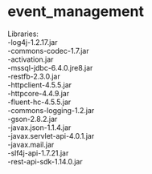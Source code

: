 # event_management
Libraries:<br />
-log4j-1.2.17.jar<br />
-commons-codec-1.7.jar<br />
-activation.jar<br />
-mssql-jdbc-6.4.0.jre8.jar<br />
-restfb-2.3.0.jar<br />
-httpclient-4.5.5.jar<br />
-httpcore-4.4.9.jar<br />
-fluent-hc-4.5.5.jar<br />
-commons-logging-1.2.jar<br />
-gson-2.8.2.jar<br />
-javax.json-1.1.4.jar<br />
-javax.servlet-api-4.0.1.jar<br />
-javax.mail.jar<br />
-slf4j-api-1.7.21.jar<br />
-rest-api-sdk-1.14.0.jar<br />
